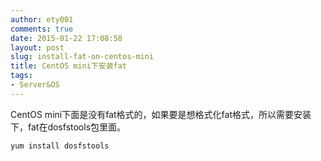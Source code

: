 ```yaml
---
author: ety001
comments: true
date: 2015-01-22 17:08:58
layout: post
slug: install-fat-on-centos-mini
title: CentOS mini下安装fat
tags:
- Server&OS
---
```


CentOS mini下面是没有fat格式的，如果要是想格式化fat格式，所以需要安装下，fat在dosfstools包里面。

    yum install dosfstools

